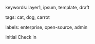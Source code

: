 keywords: layer1, ipsum, template, draft

tags: cat, dog, carrot

labels: enterprise, open-source, admin

Initial Check in
